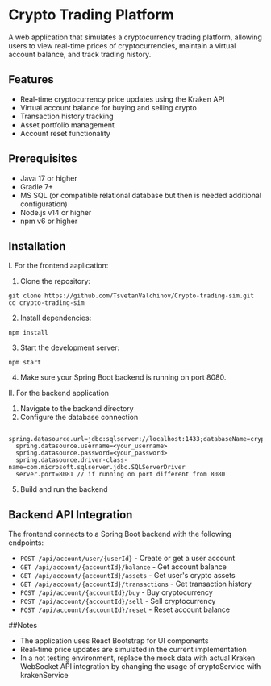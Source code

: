 # Crypto Trading Platform

A web application that simulates a cryptocurrency trading platform, allowing users to view real-time prices of cryptocurrencies, maintain a virtual account balance, and track trading history.

## Features

- Real-time cryptocurrency price updates using the Kraken API
- Virtual account balance for buying and selling crypto
- Transaction history tracking
- Asset portfolio management
- Account reset functionality

## Prerequisites
- Java 17 or higher
- Gradle 7+
- MS SQL (or compatible relational database but then is needed additional configuration)
- Node.js v14 or higher
- npm v6 or higher

## Installation
I. For the frontend aaplication:
1. Clone the repository:
```
git clone https://github.com/TsvetanValchinov/Crypto-trading-sim.git
cd crypto-trading-sim
```
2. Install dependencies:
```
npm install
```

3. Start the development server:
```
npm start
```

4. Make sure your Spring Boot backend is running on port 8080.

II. For the backend application
1. Navigate to the backend directory
3. Configure the database connection
```
  spring.datasource.url=jdbc:sqlserver://localhost:1433;databaseName=crypto_trading;encrypt=true;trustServerCertificate=true
  spring.datasource.username=<your_username>
  spring.datasource.password=<your_password>
  spring.datasource.driver-class-name=com.microsoft.sqlserver.jdbc.SQLServerDriver
  server.port=8081 // if running on port different from 8080
```
5. Build and run the backend

## Backend API Integration

The frontend connects to a Spring Boot backend with the following endpoints:

- `POST /api/account/user/{userId}` - Create or get a user account
- `GET /api/account/{accountId}/balance` - Get account balance
- `GET /api/account/{accountId}/assets` - Get user's crypto assets
- `GET /api/account/{accountId}/transactions` - Get transaction history
- `POST /api/account/{accountId}/buy` - Buy cryptocurrency
- `POST /api/account/{accountId}/sell` - Sell cryptocurrency
- `POST /api/account/{accountId}/reset` - Reset account balance

##Notes

- The application uses React Bootstrap for UI components
- Real-time price updates are simulated in the current implementation
- In a not testing environment, replace the mock data with actual Kraken WebSocket API integration by changing the usage of cryptoService with krakenService
